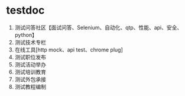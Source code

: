 testdoc
=======

1. 测试问答社区【面试问答、Selenium、自动化、qtp、性能、api、安全、python】
1. 测试技术专栏 
1. 在线工具[http mock、api test、chrome plug]
1. 测试职位发布 
1. 测试活动举办 
1. 测试培训教育 
1. 测试外包承接
1. 测试教程编制
